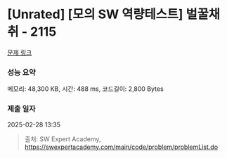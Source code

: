 # [Unrated] [모의 SW 역량테스트] 벌꿀채취 - 2115 

[문제 링크](https://swexpertacademy.com/main/code/problem/problemDetail.do?contestProbId=AV5V4A46AdIDFAWu) 

### 성능 요약

메모리: 48,300 KB, 시간: 488 ms, 코드길이: 2,800 Bytes

### 제출 일자

2025-02-28 13:35



> 출처: SW Expert Academy, https://swexpertacademy.com/main/code/problem/problemList.do